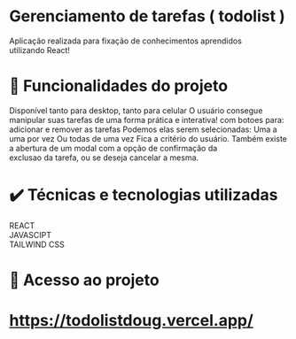 # Gerenciamento de tarefas ( todolist )

Aplicação realizada para fixação de conhecimentos aprendidos <br>
utilizando React!

# 🔨 Funcionalidades do projeto

Disponível tanto para desktop, tanto para celular
O usuário consegue manipular suas tarefas de uma forma prática e interativa!
com botoes para: adicionar e remover as tarefas
Podemos elas serem selecionadas: 
Uma a uma por vez
Ou todas de uma vez
Fica a critério do usuário. 
Também existe a abertura de um modal com a opção de confirmação da <br>
exclusao da tarefa, ou se deseja cancelar a mesma.

# ✔️ Técnicas e tecnologias utilizadas
REACT <br>
JAVASCIPT <br>
TAILWIND CSS


# 📁 Acesso ao projeto
# https://todolistdoug.vercel.app/
